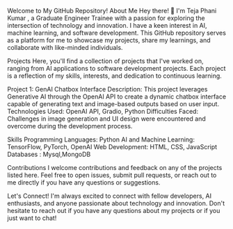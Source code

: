 Welcome to My GitHub Repository!
About Me
Hey there! 👋 I'm Teja Phani Kumar , a Graduate Engineer Trainee with a passion for exploring the intersection of technology and innovation. I have a keen interest in AI, machine learning, and software development. This GitHub repository serves as a platform for me to showcase my projects, share my learnings, and collaborate with like-minded individuals.

Projects
Here, you'll find a collection of projects that I've worked on, ranging from AI applications to software development projects. Each project is a reflection of my skills, interests, and dedication to continuous learning.

Project 1: GenAI Chatbox Interface
Description: This project leverages Generative AI through the OpenAI API to create a dynamic chatbox interface capable of generating text and image-based outputs based on user input.                                                                                                                                                                                                              
Technologies Used: OpenAI API, Gradio, Python
Difficulties Faced: Challenges in image generation and UI design were encountered and overcome during the development process.


Skills
Programming Languages: Python
AI and Machine Learning: TensorFlow, PyTorch, OpenAI
Web Development: HTML, CSS, JavaScript
Databases : Mysql,MongoDB

Contributions
I welcome contributions and feedback on any of the projects listed here. Feel free to open issues, submit pull requests, or reach out to me directly if you have any questions or suggestions.

Let's Connect!
I'm always excited to connect with fellow developers, AI enthusiasts, and anyone passionate about technology and innovation. Don't hesitate to reach out if you have any questions about my projects or if you just want to chat!

<!---
Tejaphanikumar/Tejaphanikumar is a ✨ special ✨ repository because its `README.md` (this file) appears on your GitHub profile.
You can click the Preview link to take a look at your changes.
--->
